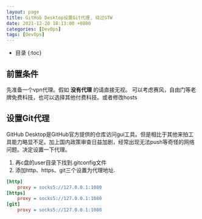 ```yaml
---
layout: page
title: GitHob Desktop设置Git代理, 绕过GTW
date: 2021-12-20 18:13:00 +0800
categories: [DevOps]
tags: [DevOps]
---
```



* 目录
{:toc}

## 前置条件

先准备一个vpn代理。假如 **没有代理** 的请直接无视。 可以考虑赛风，自由门等老牌免费科技，也可以选择其他付费科技。或者修改hosts

## 设置Git代理

GitHub Desktop是GitHub官方提供的仓库访问gui工具。但是相比于其他来拍工具能力略显不足。加上国内政策审查日益加剧，经常出现无法push等奇怪的网络问题。决定设置一下代理。

1.  再c盘的user目录下找到.gitconfig文件
1. 添加http、https、git三个设置为代理地址.

```ini
[http]
    proxy = socks5://127.0.0.1:1080
[https]
    proxy = socks5://127.0.0.1:1080
[git]
    proxy = socks5://127.0.0.1:1080
```